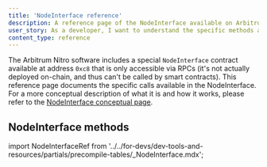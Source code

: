 ```yaml
---
title: 'NodeInterface reference'
description: A reference page of the NodeInterface available on Arbitrum chains
user_story: As a developer, I want to understand the specific methods available in the NodeInterface
content_type: reference
---
```


The Arbitrum Nitro software includes a special `NodeInterface` contract available at address `0xc8` that is only accessible via RPCs (it's not actually deployed on-chain, and thus can't be called by smart contracts). This reference page documents the specific calls available in the NodeInterface. For a more conceptual description of what it is and how it works, please refer to the [NodeInterface conceptual page](/build-decentralized-apps/nodeinterface/01-overview.md).

## NodeInterface methods

import NodeInterfaceRef from '../../for-devs/dev-tools-and-resources/partials/precompile-tables/_NodeInterface.mdx';

<NodeInterfaceRef />
